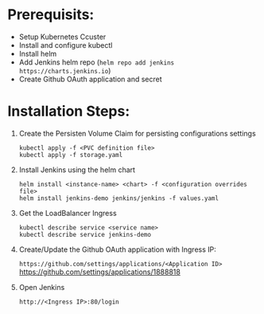 # Prerequisits:
- Setup Kubernetes Ccuster
- Install and configure kubectl
- Install helm
- Add Jenkins helm repo (`helm repo add jenkins https://charts.jenkins.io`)
- Create Github OAuth application and secret

# Installation Steps:
1) Create the Persisten Volume Claim for persisting configurations settings
    ```
    kubectl apply -f <PVC definition file>
    kubectl apply -f storage.yaml
    ```

2) Install Jenkins using the helm chart
    ```
    helm install <instance-name> <chart> -f <configuration overrides file>
    helm install jenkins-demo jenkins/jenkins -f values.yaml
    ```

3) Get the LoadBalancer Ingress
    ```
    kubectl describe service <service name>
    kubectl describe service jenkins-demo
    ```
    
4) Create/Update the Github OAuth application with Ingress IP:

    `https://github.com/settings/applications/<Application ID>`
    https://github.com/settings/applications/1888818
    
5) Open Jenkins

    `http://<Ingress IP>:80/login`
    